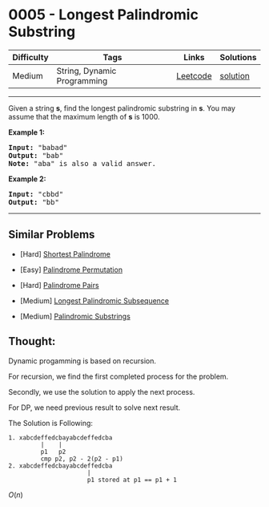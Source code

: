 # 0005 - Longest Palindromic Substring

Difficulty  | Tags | Links | Solutions
----------- | ---- | ----- | -----
Medium | String, Dynamic Programming | [Leetcode](https://leetcode.com/problems/longest-palindromic-substring) | [solution](https://leetcode.com/problems/longest-palindromic-substring/solution/)

-----------

<p>Given a string <strong>s</strong>, find the longest palindromic substring in <strong>s</strong>. You may assume that the maximum length of <strong>s</strong> is 1000.</p>

<p><strong>Example 1:</strong></p>

<pre>
<strong>Input:</strong> &quot;babad&quot;
<strong>Output:</strong> &quot;bab&quot;
<strong>Note:</strong> &quot;aba&quot; is also a valid answer.
</pre>

<p><strong>Example 2:</strong></p>

<pre>
<strong>Input:</strong> &quot;cbbd&quot;
<strong>Output:</strong> &quot;bb&quot;
</pre>


-----------


## Similar Problems

- [Hard] [Shortest Palindrome](shortest-palindrome)

- [Easy] [Palindrome Permutation](palindrome-permutation)

- [Hard] [Palindrome Pairs](palindrome-pairs)

- [Medium] [Longest Palindromic Subsequence](longest-palindromic-subsequence)

- [Medium] [Palindromic Substrings](palindromic-substrings)




## Thought:

Dynamic progamming is based on recursion.

For recursion, we find the first completed process for the problem.

Secondly, we use the solution to apply the next process.

For DP, we need previous result to solve next result.



The Solution is Following:

```
1. xabcdeffedcbayabcdeffedcba
         |    |
         p1   p2
         cmp p2, p2 - 2(p2 - p1)
2. xabcdeffedcbayabcdeffedcba
                      |
                      p1 stored at p1 == p1 + 1
```

$O(n)$

